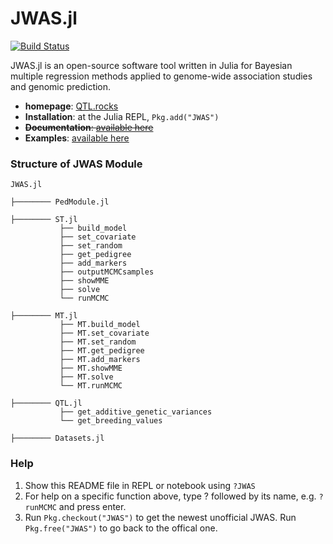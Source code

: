 # JWAS.jl

[![Build Status](https://travis-ci.org/reworkhow/JWAS.jl.svg?branch=master)](https://travis-ci.org/reworkhow/JWAS.jl)

JWAS.jl is an open-source software tool written in Julia for Bayesian multiple regression methods applied to genome-wide association studies and genomic prediction.

* **homepage**: [QTL.rocks](http://QTL.rocks)
* **Installation**: at the Julia REPL, `Pkg.add("JWAS")`
* ~~**Documentation**: [available here](http://jwasjl.readthedocs.org/en/latest/)~~
* **Examples**: [available here](http://nbviewer.jupyter.org/github/reworkhow/JWAS.jl/tree/master/test/)



### Structure of JWAS Module


```
JWAS.jl

├──────── PedModule.jl

├──────── ST.jl
           ├── build_model
           ├── set_covariate
           ├── set_random
           ├── get_pedigree
           ├── add_markers
           ├── outputMCMCsamples
           ├── showMME
           ├── solve
           └── runMCMC

├──────── MT.jl
           ├── MT.build_model
           ├── MT.set_covariate
           ├── MT.set_random
           ├── MT.get_pedigree
           ├── MT.add_markers
           ├── MT.showMME
           ├── MT.solve
           └── MT.runMCMC

├──────── QTL.jl
           ├── get_additive_genetic_variances
           └── get_breeding_values
           
├──────── Datasets.jl

```

### Help

1. Show this README file in REPL or notebook using `?JWAS`
2. For help on a specific function above, type ? followed by its name, e.g. `?runMCMC` and press enter.
3. Run `Pkg.checkout("JWAS")` to get the newest unofficial JWAS. Run `Pkg.free("JWAS")` to go back to the offical one.
